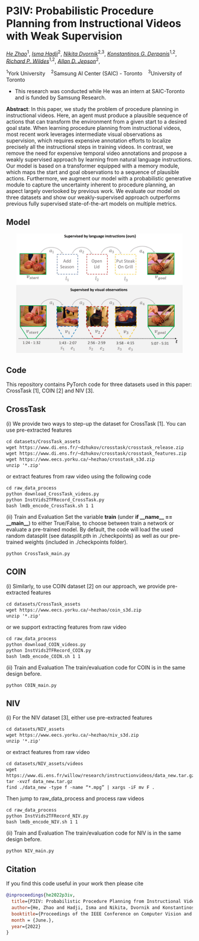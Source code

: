 # P3IV: Probabilistic Procedure Planning from Instructional Videos with Weak Supervision

*[He Zhao](https://joehezhao.github.io/)*<sup>1</sup>, 
*[Isma Hadji](http://www.cse.yorku.ca/~hadjisma/)*<sup>2</sup>, 
*[Nikita Dvornik](https://thoth.inrialpes.fr/people/mdvornik/)*<sup>2,3</sup>, 
*[Konstantinos G. Derpanis](https://www.cs.ryerson.ca/kosta/)*<sup>1,2</sup>, 
*[Richard P. Wildes](http://www.cse.yorku.ca/~wildes/)*<sup>1,2</sup>, 
*[Allan D. Jepson](https://www.cs.toronto.edu/~jepson/)*<sup>2</sup>,

<sup>1</sup>York University &nbsp;&nbsp;
<sup>2</sup>Samsung AI Center (SAIC) - Toronto &nbsp;&nbsp;
<sup>3</sup>University of Toronto &nbsp;&nbsp;
* This research was conducted while He was an intern at SAIC-Toronto and is funded by Samsung Research.

**Abstract**: In this paper, we study the problem of procedure planning in instructional videos. Here, an agent must produce a plausible sequence of actions that can transform the environment from a given start to a desired goal state. When learning procedure planning from instructional videos, most recent work leverages intermediate visual observations as supervision, which requires expensive annotation efforts to localize precisely all the instructional steps in training videos. In contrast, we remove the need for expensive temporal video annotations and propose a weakly supervised approach by learning from natural language instructions. Our model is based on a transformer equipped with a memory module, which maps the start and goal observations to a sequence of plausible actions. Furthermore, we augment our model with a probabilistic generative module to capture the uncertainty inherent to procedure planning, an aspect largely overlooked by previous work. We evaluate our model on three datasets and show our weakly-supervised approach outperforms previous fully supervised state-of-the-art models on multiple metrics.

## Model
<div align="center">
<img src="img/cvpr_pic1.jpg" width=450px></img>
</div>

## Code
This repository contains PyTorch code for three datasets used in this paper: CrossTask [1], COIN [2] and NIV [3].

## CrossTask
(i) We provide two ways to step-up the dataset for CrossTask [1]. You can use pre-extracted features
```
cd datasets/CrossTask_assets
wget https://www.di.ens.fr/~dzhukov/crosstask/crosstask_release.zip
wget https://www.di.ens.fr/~dzhukov/crosstask/crosstask_features.zip
wget https://www.eecs.yorku.ca/~hezhao/crosstask_s3d.zip
unzip '*.zip'
```
or extract features from raw video using the following code
```
cd raw_data_process
python download_CrossTask_videos.py
python InstVids2TFRecord_CrossTask.py
bash lmdb_encode_CrossTask.sh 1 1
```
(ii) Train and Evaluation
Set the variable **train** (under **if \_\_name\_\_ == \_\_main\_\_**) to either True/False, to choose between train a network or evaluate a pre-trained model. By default, the code will load the used random datasplit (see datasplit.pth in ./checkpoints) as well as our pre-trained weights (included in ./checkpoints folder).
```
python CrossTask_main.py
```

## COIN
(i) Similarly, to use COIN dataset [2] on our approach, we provide pre-extracted features
```
cd datasets/CrossTask_assets
wget https://www.eecs.yorku.ca/~hezhao/coin_s3d.zip
unzip '*.zip'
```
or we support extracting features from raw video
```
cd raw_data_process
python download_COIN_videos.py
python InstVids2TFRecord_COIN.py
bash lmdb_encode_COIN.sh 1 1
```
(ii) Train and Evaluation
The train/evaluation code for COIN is in the same design before.
```
python COIN_main.py
```

## NIV
(i) For the NIV dataset [3], either use pre-extracted features
```
cd datasets/NIV_assets
wget https://www.eecs.yorku.ca/~hezhao/niv_s3d.zip
unzip '*.zip'
```
or extract features from raw video
```
cd datasets/NIV_assets/videos
wget https://www.di.ens.fr/willow/research/instructionvideos/data_new.tar.gz
tar -xvzf data_new.tar.gz
find ./data_new -type f -name “*.mpg” | xargs -iF mv F .
```
Then jump to raw_data_process and process raw videos
```
cd raw_data_process
python InstVids2TFRecord_NIV.py
bash lmdb_encode_NIV.sh 1 1
```
(ii) Train and Evaluation
The train/evaluation code for NIV is in the same design before.
```
python NIV_main.py
```

## Citation

If you find this code useful in your work then please cite

```bibtex
@inproceedings{he2022p3iv,
  title={P3IV: Probabilistic Procedure Planning from Instructional Videos with Weak Supervision},
  author={He, Zhao and Hadji, Isma and Nikita, Dvornik and Konstantinos, G., Derpanis and Richard, P., Wildes and Allan, D., Jepson},
  booktitle={Proceedings of the IEEE Conference on Computer Vision and Pattern Recognition},
  month = {June.},
  year={2022}
}
```
